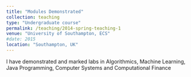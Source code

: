 ```yaml
---
title: "Modules Demonstrated"
collection: teaching
type: "Undergraduate course"
permalink: /teaching/2014-spring-teaching-1
venue: "University of Southampton, ECS"
#date: 2015
location: "Southampton, UK"
---
```


I have demonstrated and marked labs in Algorithmics, Machine Learning, Java Programming, Computer Systems
and Computational Finance